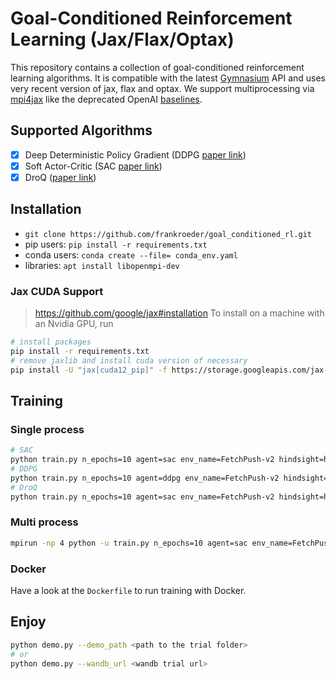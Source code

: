 # Goal-Conditioned Reinforcement Learning (Jax/Flax/Optax)
This repository contains a collection of goal-conditioned reinforcement learning algorithms.
It is compatible with the latest [Gymnasium](https://github.com/Farama-Foundation/Gymnasium) API and uses very recent version of jax, flax and optax.
We support multiprocessing via [mpi4jax](https://github.com/mpi4jax/mpi4jax) like the deprecated OpenAI [baselines](https://github.com/openai/baselines).

## Supported Algorithms

- [x] Deep Deterministic Policy Gradient (DDPG [paper link](https://arxiv.org/abs/1509.02971))
- [x] Soft Actor-Critic (SAC [paper link](https://arxiv.org/abs/1801.01290))
- [x] DroQ ([paper link](https://arxiv.org/abs/2110.02034))

## Installation
- `git clone https://github.com/frankroeder/goal_conditioned_rl.git`
- pip users: `pip install -r requirements.txt`
- conda users: `conda create --file= conda_env.yaml`
- libraries: `apt install libopenmpi-dev`

### Jax CUDA Support
> https://github.com/google/jax#installation
To install on a machine with an Nvidia GPU, run
```bash
# install packages
pip install -r requirements.txt
# remove jaxlib and install cuda version of necessary
pip install -U "jax[cuda12_pip]" -f https://storage.googleapis.com/jax-releases/jax_cuda_releases.html
```
## Training

### Single process
```bash
# SAC
python train.py n_epochs=10 agent=sac env_name=FetchPush-v2 hindsight=her agent.critic.dropout=0.0
# DDPG
python train.py n_epochs=10 agent=ddpg env_name=FetchPush-v2 hindsight=her
# DroQ
python train.py n_epochs=10 agent=sac env_name=FetchPush-v2 hindsight=her agent.critic.dropout=0.01
```

### Multi process
```bash
mpirun -np 4 python -u train.py n_epochs=10 agent=sac env_name=FetchPush-v2 hindsight=her
```

### Docker
Have a look at the `Dockerfile` to run training with Docker.

## Enjoy
```bash
python demo.py --demo_path <path to the trial folder>
# or
python demo.py --wandb_url <wandb trial url>
```
